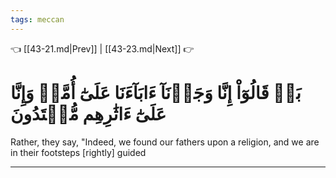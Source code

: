 ```yaml
---
tags: meccan
---
```


👈 [[43-21.md|Prev]] | [[43-23.md|Next]] 👉

# بَلۡ قَالُوٓاْ إِنَّا وَجَدۡنَآ ءَابَآءَنَا عَلَىٰٓ أُمَّةٖ وَإِنَّا عَلَىٰٓ ءَاثَٰرِهِم مُّهۡتَدُونَ

Rather, they say, "Indeed, we found our fathers upon a religion, and we are in their footsteps [rightly] guided

---

